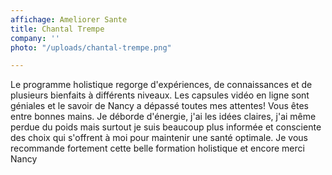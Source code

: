 ```yaml
---
affichage: Ameliorer Sante
title: Chantal Trempe
company: ''
photo: "/uploads/chantal-trempe.png"

---
```

Le programme holistique regorge d'expériences, de connaissances et de plusieurs bienfaits à différents niveaux. Les capsules vidéo en ligne sont géniales et le savoir de Nancy a dépassé toutes mes attentes! Vous êtes entre bonnes mains. Je déborde d'énergie, j'ai les idées claires, j'ai même perdue du poids mais surtout je suis beaucoup plus informée et consciente des choix qui s'offrent à moi pour maintenir une santé optimale. Je vous recommande fortement cette belle formation holistique et encore merci Nancy